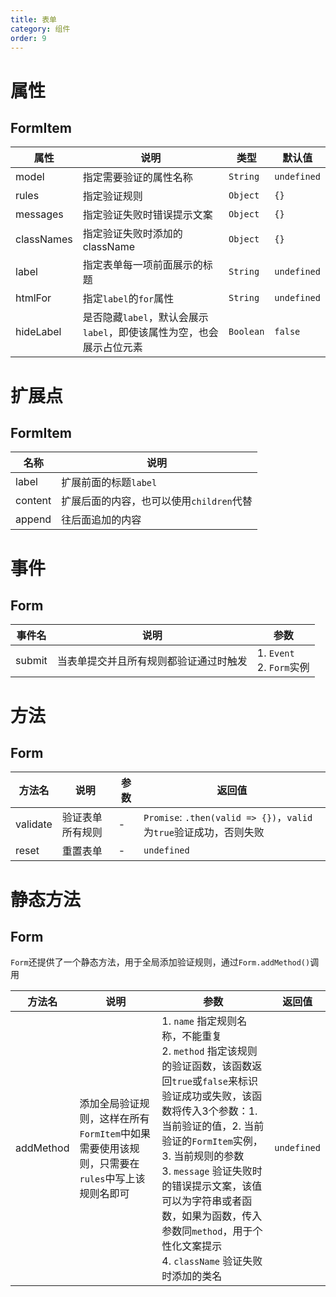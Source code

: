 ```yaml
---
title: 表单
category: 组件
order: 9
---
```


# 属性

## FormItem

| 属性 | 说明 | 类型 | 默认值 |
| --- | --- | --- | --- |
| model | 指定需要验证的属性名称 | `String` | `undefined` |
| rules | 指定验证规则 | `Object` | `{}` |
| messages | 指定验证失败时错误提示文案 | `Object` | `{}` |
| classNames | 指定验证失败时添加的className | `Object` | `{}` |
| label | 指定表单每一项前面展示的标题 | `String` | `undefined` |
| htmlFor | 指定`label`的`for`属性 | `String` | `undefined` | 
| hideLabel | 是否隐藏`label`，默认会展示`label`，即使该属性为空，也会展示占位元素 | `Boolean` | `false` |

# 扩展点

## FormItem

| 名称 | 说明 |
| --- | --- |
| label | 扩展前面的标题`label` |
| content | 扩展后面的内容，也可以使用`children`代替 |
| append | 往后面追加的内容 |

# 事件

## Form

| 事件名 | 说明 | 参数 |
| --- | --- | --- |
| submit | 当表单提交并且所有规则都验证通过时触发 | 1. `Event` <br /> 2. `Form`实例 |

# 方法

## Form

| 方法名 | 说明 | 参数 | 返回值 |
| --- | --- | --- | --- |
| validate | 验证表单所有规则 | - | `Promise`: `.then(valid => {})`，`valid`为`true`验证成功，否则失败 |
| reset | 重置表单 | - | `undefined` |

# 静态方法

## Form

`Form`还提供了一个静态方法，用于全局添加验证规则，通过`Form.addMethod()`调用

| 方法名 | 说明 | 参数 | 返回值 |
| --- | --- | --- | --- |
| addMethod | 添加全局验证规则，这样在所有`FormItem`中如果需要使用该规则，只需要在`rules`中写上该规则名即可 | 1. `name` 指定规则名称，不能重复 <br /> 2. `method` 指定该规则的验证函数，该函数返回`true`或`false`来标识验证成功或失败，该函数将传入3个参数：1. 当前验证的值，2. 当前验证的`FormItem`实例，3. 当前规则的参数 <br /> 3. `message` 验证失败时的错误提示文案，该值可以为字符串或者函数，如果为函数，传入参数同`method`，用于个性化文案提示 <br /> 4. `className` 验证失败时添加的类名 | `undefined` |


